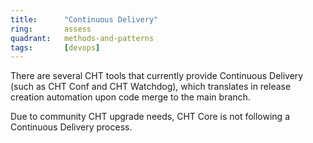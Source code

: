 ```yaml
---
title:      "Continuous Delivery"
ring:       assess
quadrant:   methods-and-patterns
tags:       [devops]
---
```


There are several CHT tools that currently provide Continuous Delivery (such as CHT Conf and CHT Watchdog), which translates in release creation automation upon code merge to the main branch. 

Due to community CHT upgrade needs, CHT Core is not following a Continuous Delivery process.
